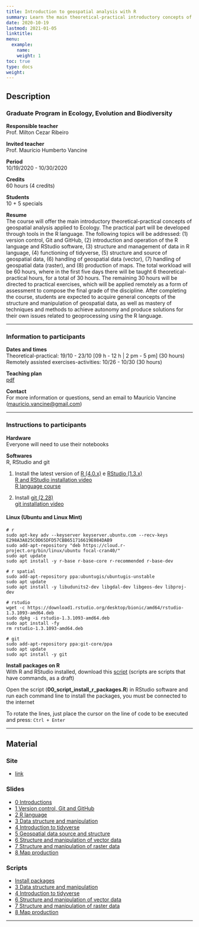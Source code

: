```yaml
---
title: Introduction to geospatial analysis with R
summary: Learn the main theoretical-practical introductory concepts of geospatial analysis applied to Ecology
date: 2020-10-19
lastmod: 2021-01-05
linktitle:
menu:
  example:
    name: 
    weight: 1
toc: true
type: docs
weight: 
---
```


## Description

### Graduate Program in Ecology, Evolution and Biodiversity

**Responsible teacher**  
Prof. Milton Cezar Ribeiro

**Invited teacher**  
Prof. Maurício Humberto Vancine

**Period**  
10/19/2020 - 10/30/2020

**Credits**  
60 hours (4 credits)

**Students**  
10 + 5 specials

**Resume**  
The course will offer the main introductory theoretical-practical concepts of geospatial analysis applied to Ecology. The practical part will be developed through tools in the R language. The following topics will be addressed: (1) version control, Git and GitHub, (2) introduction and operation of the R language and RStudio software, (3) structure and management of data in R language, (4) functioning of tidyverse, (5) structure and source of geospatial data, (6) handling of geospatial data (vector), (7) handling of geospatial data (raster), and (8) production of maps. The total workload will be 60 hours, where in the first five days there will be taught 6 theoretical-practical hours, for a total of 30 hours. The remaining 30 hours will be directed to practical exercises, which will be applied remotely as a form of assessment to compose the final grade of the discipline. After completing the course, students are expected to acquire general concepts of the structure and manipulation of geospatial data, as well as mastery of techniques and methods to achieve autonomy and produce solutions for their own issues related to geoprocessing using the R language.

---

### Information to participants

**Dates and times**  
Theoretical-practical: 19/10 - 23/10 [09 h - 12 h | 2 pm - 5 pm] (30 hours)  
Remotely assisted exercises-activities: 10/26 - 10/30 (30 hours)

**Teaching plan**  
[pdf](https://github.com/mauriciovancine/disciplina-analise-geoespacial-r/blob/master/00_plano_ensino/plano_ensino_analise_geoespacial_r.pdf)

**Contact**  
For more information or questions, send an email to Maurício Vancine (mauricio.vancine@gmail.com)

---

### Instructions to participants

**Hardware**  
Everyone will need to use their notebooks

**Softwares**  
R, RStudio and git  

1. Install the latest version of [R (4.0.x)](https://www.r-project.org) e [RStudio (1.3.x)](https://www.rstudio.com)  
   [R and RStudio installation video](https://youtu.be/l1bWvZMNMCM)  
   [R language course](https://www.youtube.com/playlist?list=PLucm8g_ezqNq0RMHvzZ8M32xhopFhmsr6)

2. Install [git (2.28)](https://git-scm.com/downloads)<br>
   [git installation video](https://youtu.be/QSfHNEiBd2k)  

#### Linux (Ubuntu and Linux Mint)

```
# r
sudo apt-key adv --keyserver keyserver.ubuntu.com --recv-keys E298A3A825C0D65DFD57CBB651716619E084DAB9
sudo add-apt-repository "deb https://cloud.r-project.org/bin/linux/ubuntu focal-cran40/"
sudo apt update
sudo apt install -y r-base r-base-core r-recommended r-base-dev

# r spatial
sudo add-apt-repository ppa:ubuntugis/ubuntugis-unstable
sudo apt update
sudo apt install -y libudunits2-dev libgdal-dev libgeos-dev libproj-dev

# rstudio
wget -c https://download1.rstudio.org/desktop/bionic/amd64/rstudio-1.3.1093-amd64.deb
sudo dpkg -i rstudio-1.3.1093-amd64.deb
sudo apt install -fy
rm rstudio-1.3.1093-amd64.deb

# git
sudo add-apt-repository ppa:git-core/ppa 
sudo apt update
sudo apt install -y git

```

**Install packages on R**  
With R and RStudio installed, download this [script](https://github.com/mauriciovancine/disciplina-analise-geoespacial-r/blob/master/02_scripts/00_script_install_packages.R) (scripts are scripts that have commands, as a draft)

Open the script (**00_script_install_r_packages.R**) in RStudio software and run each command line to install the packages, you must be connected to the internet

To rotate the lines, just place the cursor on the line of code to be executed and press: `Ctrl + Enter`

---

## Material

### Site
- [link](https://mauriciovancine.github.io/disciplina-analise-geoespacial-r/)

### Slides

- [0 Introductions](https://mauriciovancine.github.io/disciplina-analise-geoespacial-r/01_aulas/00_pres_intro_geocomp_r.html)
- [1 Version control, Git and GitHub](https://mauriciovancine.github.io/disciplina-analise-geoespacial-r/01_aulas/01_pres_intro_geocomp_r.html)
- [2 R language](https://mauriciovancine.github.io/disciplina-analise-geoespacial-r/01_aulas/02_pres_intro_geocomp_r.html)
- [3 Data structure and manipulation](https://mauriciovancine.github.io/disciplina-analise-geoespacial-r/01_aulas/03_pres_intro_geocomp_r.html)
- [4 Introduction to tidyverse](https://mauriciovancine.github.io/disciplina-analise-geoespacial-r/01_aulas/04_pres_intro_geocomp_r.html)
- [5 Geospatial data source and structure](https://mauriciovancine.github.io/disciplina-analise-geoespacial-r/01_aulas/05_pres_intro_geocomp_r.html)
- [6 Structure and manipulation of vector data](https://mauriciovancine.github.io/disciplina-analise-geoespacial-r/01_aulas/06_pres_intro_geocomp_r.html)
- [7 Structure and manipulation of raster data](https://mauriciovancine.github.io/disciplina-analise-geoespacial-r/01_aulas/07_pres_intro_geocomp_r.html)
- [8 Map production](https://mauriciovancine.github.io/disciplina-analise-geoespacial-r/01_aulas/08_pres_intro_geocomp_r.html)

### Scripts

- [Install packages](https://github.com/mauriciovancine/disciplina-analise-geoespacial-r/blob/master/02_scripts/00_script_install_packages.R)
- [3 Data structure and manipulation](https://github.com/mauriciovancine/disciplina-analise-geoespacial-r/blob/master/02_scripts/03_script_intro_geocomp_r.R)
- [4 Introduction to tidyverse](https://github.com/mauriciovancine/disciplina-analise-geoespacial-r/blob/master/02_scripts/04_script_intro_geocomp_r.R)
- [6 Structure and manipulation of vector data](https://github.com/mauriciovancine/disciplina-analise-geoespacial-r/blob/master/02_scripts/06_script_intro_geocomp_r.R)
- [7 Structure and manipulation of raster data](https://github.com/mauriciovancine/disciplina-analise-geoespacial-r/blob/master/02_scripts/07_script_intro_geocomp_r.R)
- [8 Map production](https://github.com/mauriciovancine/disciplina-analise-geoespacial-r/blob/master/02_scripts/08_script_intro_geocomp_r.R)

---
